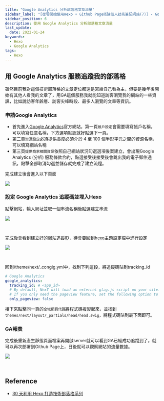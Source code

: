 ```yaml
---
title: "Google Analytics 分析部落格文章流量"
sidebar_label: "[從零開始使用Hexo + Github Page搭建個人技術筆記網站(7)] - Google Analytics 分析部落格文章流量"
sidebar_position: 6
description: 使用 Google Analytics 分析部落格文章流量
last_update:
  date: 2022-01-24
keywords:
  - Hexo
  - Google Analytics
tags:
  - Hexo
---
```



## **用 Google Analytics 服務追蹤我的部落格**

雖然目前我對這個技術部落格的文章定位都還是寫給自己看為主，但要是幾年後開始有其他人看我的文章了，用GA這個服務我就能知道訪客瀏覽我的網站的一些資訊，比如說訪客年齡層、訪客尖峰時段、最多人瀏覽的文章等資訊。

<!-- more -->



### **申請Google Analytics**

- 首先進入[Google Analytics](https://analytics.google.com/analytics/web/provision/#/provision)官方網站，第一頁`帳戶設定`會需要填寫帳戶名稱，可以填寫任意名稱，下方選項默認就好點選下一頁。
- 第二頁`資源設定`必須提供長度必須介於 4 至 100 個半形字元之間的資源名稱，可以填寫網站名稱
- 第三頁`提供商家相關資訊`依照自己網站狀況勾選選項後案建立，會出現Google Analytics (分析) 服務條款合約，點選接受後接受後會跳出我的電子郵件通訊，點擊全部取消勾選並儲存就完成了建立流程。

完成建立後會進入以下頁面

![](https://res.cloudinary.com/djtoo8orh/image/upload/v1673802901/Hexo%20Blog/2022-01-24-hexo-from-scratch-7/GA1_sgys9g.png)



### **設定 Google Analytics 追蹤碼並埋入Hexo**

點擊網站，輸入網址並取一個串流名稱後點選建立串流

![](https://res.cloudinary.com/djtoo8orh/image/upload/v1673802902/Hexo%20Blog/2022-01-24-hexo-from-scratch-7/GA2_ce4gmt.png)

<br/>

完成後會看到建立好的網站追蹤ID，待會要回到hexo主題設定檔中進行設定

![](https://res.cloudinary.com/djtoo8orh/image/upload/v1673802902/Hexo%20Blog/2022-01-24-hexo-from-scratch-7/GA3_gbzfhn.png)

<br/>

回到/theme/next/_congig.yml中，找到下列這段，將追蹤碼貼到tracking_id

```yaml
# Google Analytics
google_analytics:
  tracking_id: # <app_id>
  # By default, NexT will load an external gtag.js script on your site.
  # If you only need the pageview feature, set the following option to true to get a better performance.
  only_pageview: false
```

接下來點擊同一頁的`全域網頁代碼`將程式碼複製起來，並找到`themes/next/layout/_partials/head/head.swig`，將程式碼貼到最下面即可。



### **GA報表**

完成後重新產生靜態頁面檔案再開啟server就可以看到GA已經成功追蹤到了，就可以再次部署到Github Page上，日後就可以觀察網站的流量數據。

![](https://res.cloudinary.com/djtoo8orh/image/upload/v1673802902/Hexo%20Blog/2022-01-24-hexo-from-scratch-7/GA4_ganqdl.png)

<br/>

## **Reference**

- [30 天利用 Hexo 打造技術部落格系列](https://ithelp.ithome.com.tw/users/20139218/ironman/3910)